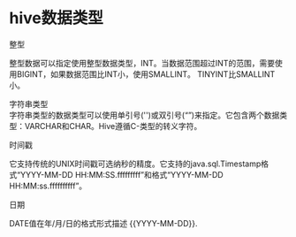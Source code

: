 # hive数据类型

整型

整型数据可以指定使用整型数据类型，INT。当数据范围超过INT的范围，需要使用BIGINT，如果数据范围比INT小，使用SMALLINT。 TINYINT比SMALLINT小。

字符串类型  
字符串类型的数据类型可以使用单引号\(''\)或双引号\(“”\)来指定。它包含两个数据类型：VARCHAR和CHAR。Hive遵循C-类型的转义字符。

时间戳

它支持传统的UNIX时间戳可选纳秒的精度。它支持的java.sql.Timestamp格式“YYYY-MM-DD HH:MM:SS.fffffffff”和格式“YYYY-MM-DD HH:MM:ss.ffffffffff”。

日期



DATE值在年/月/日的格式形式描述 {{YYYY-MM-DD}}.

